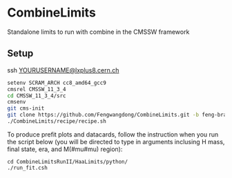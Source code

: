 # CombineLimits
Standalone limits to run with combine in the CMSSW framework

## Setup

ssh YOURUSERNAME@lxplus8.cern.ch

```bash
setenv SCRAM_ARCH cc8_amd64_gcc9
cmsrel CMSSW_11_3_4
cd CMSSW_11_3_4/src
cmsenv
git cms-init
git clone https://github.com/Fengwangdong/CombineLimits.git -b feng-branch
./CombineLimits/recipe/recipe.sh
```

To produce prefit plots and datacards, follow the instruction when you run the script below (you will be directed to type in arguments inclusing H mass, final state, era, and M(#mu#mu) region): 
```
cd CombineLimitsRunII/HaaLimits/python/
./run_fit.csh
```
